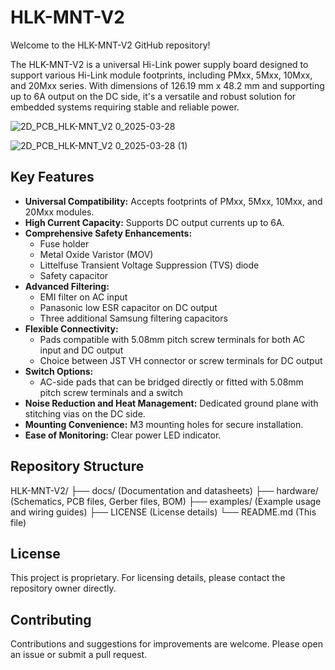 # HLK-MNT-V2

Welcome to the HLK-MNT-V2 GitHub repository!

The HLK-MNT-V2 is a universal Hi-Link power supply board designed to support various Hi-Link module footprints, including PMxx, 5Mxx, 10Mxx, and 20Mxx series. With dimensions of 126.19 mm x 48.2 mm and supporting up to 6A output on the DC side, it's a versatile and robust solution for embedded systems requiring stable and reliable power.

![2D_PCB_HLK-MNT_V2 0_2025-03-28](https://github.com/user-attachments/assets/b2493a39-bc99-402b-a4dc-ad53b098cd0a)


![2D_PCB_HLK-MNT_V2 0_2025-03-28 (1)](https://github.com/user-attachments/assets/25705cee-2a43-4f97-be2d-c16664976052)

## Key Features

- **Universal Compatibility:** Accepts footprints of PMxx, 5Mxx, 10Mxx, and 20Mxx modules.
- **High Current Capacity:** Supports DC output currents up to 6A.
- **Comprehensive Safety Enhancements:**
  - Fuse holder
  - Metal Oxide Varistor (MOV)
  - Littelfuse Transient Voltage Suppression (TVS) diode
  - Safety capacitor
- **Advanced Filtering:**
  - EMI filter on AC input
  - Panasonic low ESR capacitor on DC output
  - Three additional Samsung filtering capacitors
- **Flexible Connectivity:**
  - Pads compatible with 5.08mm pitch screw terminals for both AC input and DC output
  - Choice between JST VH connector or screw terminals for DC output
- **Switch Options:**
  - AC-side pads that can be bridged directly or fitted with 5.08mm pitch screw terminals and a switch
- **Noise Reduction and Heat Management:** Dedicated ground plane with stitching vias on the DC side.
- **Mounting Convenience:** M3 mounting holes for secure installation.
- **Ease of Monitoring:** Clear power LED indicator.

## Repository Structure

HLK-MNT-V2/
├── docs/               (Documentation and datasheets)
├── hardware/           (Schematics, PCB files, Gerber files, BOM)
├── examples/           (Example usage and wiring guides)
├── LICENSE             (License details)
└── README.md           (This file)

## License

This project is proprietary. For licensing details, please contact the repository owner directly.

## Contributing

Contributions and suggestions for improvements are welcome. Please open an issue or submit a pull request.
